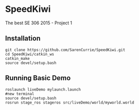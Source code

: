 # SpeedKiwi
The best SE 306 2015 - Project 1

## Installation
```
git clone https://github.com/SarenCurrie/SpeedKiwi.git
cd SpeedKiwi/catkin_ws
catkin_make
source devel/setup.bash
```

## Running Basic Demo
```
roslaunch liveDemo mylaunch.launch
#new terminal
source devel/setup.bash
rosrun stage_ros stageros src/liveDemo/world/myworld.world
```
